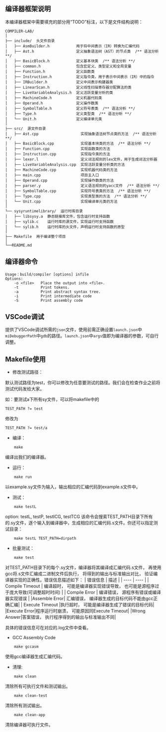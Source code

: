 ## 编译器框架说明
本编译器框架中需要填充的部分用“TODO”标注，以下是文件结构说明：
```
COMPILER-LAB/
│
├── include/  头文件目录
│   ├── AsmBuilder.h            用于将中间表示（IR）转换为汇编代码
│   ├── Ast.h                   定义抽象语法树（AST）的节点类  /** 语法分析 **/
│   ├── BasicBlock.h            定义基本块类  /** 语法分析 **/
│   ├── common.h                包含宏定义、类型定义和全局变量
│   ├── Function.h              定义函数类
│   ├── Instruction.h           定义指令类，用于表示中间表示（IR）中的指令
│   ├── IRBuilder.h             定义中间表示构建器类
│   ├── LinearScan.h            定义线性扫描寄存器分配算法的类
│   ├── LiveVariableAnalysis.h  定义活跃变量分析的类
│   ├── MachineCode.h           定义机器代码类
│   ├── Operand.h               定义操作数类
│   ├── SymbolTable.h           定义符号表类  /** 语法分析 **/
│   ├── Type.h                  定义类型类  /** 语法分析 **/
│   └── Unit.h                  定义编译单元类
│
├── src/  源文件目录
│   ├── Ast.cpp                   实现抽象语法树节点类的方法  /** 语法分析 **/
│   ├── BasicBlock.cpp            实现基本块类的方法  /** 语法分析 **/
│   ├── Function.cpp              实现函数类的方法
│   ├── Instruction.cpp           实现指令类的方法
│   ├── lexer.l                   定义词法规则的lex文件，用于生成词法分析器
│   ├── LiveVariableAnalysis.cpp  实现活跃变量分析类的方法
│   ├── MachineCode.cpp           实现机器代码类的方法
│   ├── main.cpp                  项目主入口
│   ├── Operand.cpp               实现操作数类的方法
│   ├── parser.y                  定义语法规则的yacc文件  /** 语法分析 **/
│   ├── SymbolTable.cpp           实现符号表类的方法  /** 语法分析 **/
│   ├── Type.cpp                  实现类型类的方法  /** 语法分析 **/
│   └── Unit.cpp                  实现编译单元类的方法
│
└── sysyruntimelibrary/  运行时库目录
│   ├── libsysy.a  静态链接库文件，包含运行时支持函数
│   ├── sylib.c    运行时库的源文件，实现运行时支持函数
│   └── sylib.h    运行时库的头文件，声明运行时支持函数的原型
│
├── Makefile  用于编译整个项目
│
└──README.md
```

## 编译器命令
```
Usage：build/compiler [options] infile
Options:
    -o <file>   Place the output into <file>.
    -t          Print tokens.
    -a          Print abstract syntax tree.
    -i          Print intermediate code
    -S          Print assembly code
```

## VSCode调试

提供了VSCode调试所需的`json`文件，使用前需正确设置`launch.json`中`miDebuggerPath`中`gdb`的路径。`launch.json`中`args`值即为编译器的参数，可自行调整。

## Makefile使用

* 修改测试路径：

默认测试路径为test，你可以修改为任意要测试的路径。我们会在检查作业之前将测试代码发给大家。

如：要测试a下所有sy文件，可以将makefile中的

```
TEST_PATH ?= test
```

修改为

```
TEST_PATH ?= test/a
```

* 编译：

```
    make
```
编译出我们的编译器。

* 运行：
```
    make run
```
以example.sy文件为输入，输出相应的汇编代码到example.s文件中。

* 测试：
```
    make testL
```
option: testL, testP, testICG, testTCG
该命令会搜索TEST_PATH目录下所有的.sy文件，逐个输入到编译器中，生成相应的汇编代码.s文件。你还可以指定测试目录：
```
    make testL TEST_PATH=dirpath
```
* 批量测试：
```
    make test
```
对TEST_PATH目录下的每个.sy文件，编译器将其编译成汇编代码.s文件， 再使用gcc将.s文件汇编成二进制文件后执行， 将得到的输出与标准输出对比， 验证编译器实现的正确性。错误信息描述如下：
|  错误信息   | 描述  |
|  ----  | ----  |
| Compile Timeout  | 编译超时， 可能是编译器实现错误导致， 也可能是源程序过于庞大导致(可调整超时时间) |
| Compile Error  | 编译错误， 源程序有错误或编译器实现错误 |
|Assemble Error| 汇编错误， 编译器生成的目标代码不能由gcc正确汇编|
| Execute Timeout  |执行超时， 可能是编译器生成了错误的目标代码|
|Execute Error|程序运行时崩溃， 可能原因同Execute Timeout|
|Wrong Answer|答案错误， 执行程序得到的输出与标准输出不同|

具体的错误信息可在对应的.log文件中查看。

* GCC Assembly Code
```
    make gccasm
```
使用gcc编译器生成汇编代码。

* 清理:
```
    make clean
```
清除所有可执行文件和测试输出。
```
    make clean-test
```
清除所有测试输出。
```
    make clean-app
```
清除编译器可执行文件。